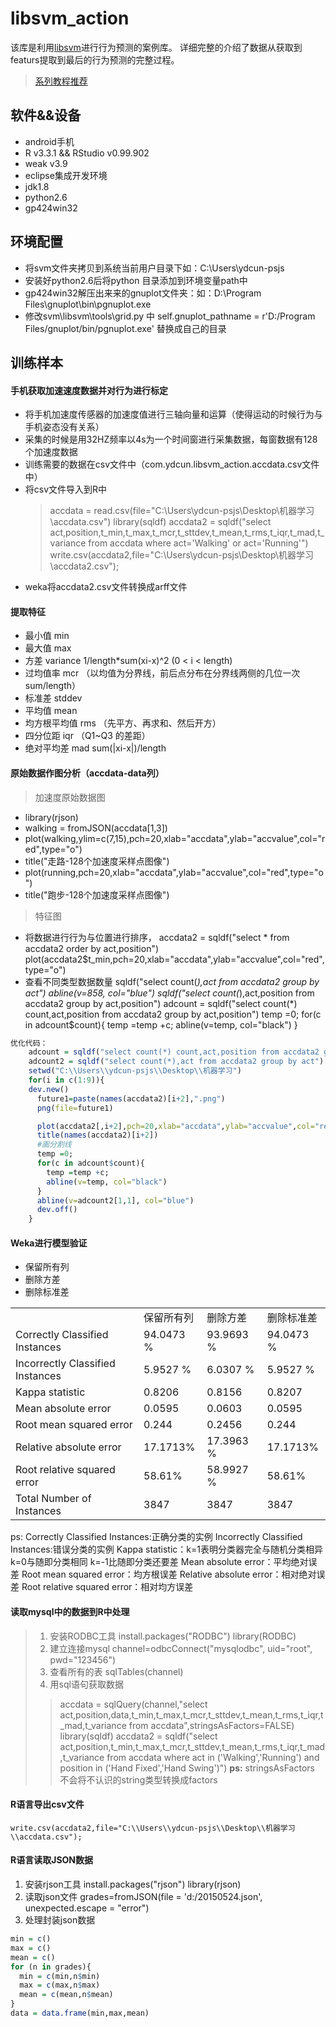 # libsvm_action

该库是利用[libsvm](http://www.csie.ntu.edu.tw/~cjlin/)进行行为预测的案例库。
详细完整的介绍了数据从获取到featurs提取到最后的行为预测的完整过程。
> [系列教程推荐](http://blog.csdn.net/flydreamgg/article/details/4466023)

## 软件&&设备
- android手机
- R v3.3.1 && RStudio v0.99.902
- weak v3.9
- eclipse集成开发环境
- jdk1.8
- python2.6
- gp424win32

## 环境配置
- 将svm文件夹拷贝到系统当前用户目录下如：C:\Users\ydcun-psjs
- 安装好python2.6后将python 目录添加到环境变量path中
- gp424win32解压出来来的gnuplot文件夹：如：D:\Program Files\gnuplot\bin\pgnuplot.exe
- 修改svm\libsvm\tools\grid.py 中
	self.gnuplot_pathname = r'D:/Program Files/gnuplot/bin/pgnuplot.exe' 替换成自己的目录

## 训练样本

#### 手机获取加速速度数据并对行为进行标定
- 将手机加速度传感器的加速度值进行三轴向量和运算（使得运动的时候行为与手机姿态没有关系）
- 采集的时候是用32HZ频率以4s为一个时间窗进行采集数据，每窗数据有128个加速度数据
- 训练需要的数据在csv文件中（com.ydcun.libsvm_action.accdata.csv文件中）
- 将csv文件导入到R中
	> accdata = read.csv(file="C:\\Users\\ydcun-psjs\\Desktop\\机器学习\\accdata.csv")
	> library(sqldf)
	> accdata2 = sqldf("select act,position,t_min,t_max,t_mcr,t_sttdev,t_mean,t_rms,t_iqr,t_mad,t_variance from accdata where act='Walking' or act='Running'")
	> write.csv(accdata2,file="C:\\Users\\ydcun-psjs\\Desktop\\机器学习\\accdata2.csv");
- weka将accdata2.csv文件转换成arff文件

#### 提取特征
- 最小值 	min
- 最大值 	max
- 方差 variance 1/length*sum(xi-x)^2   (0 < i < length)
- 过均值率 mcr （以均值为分界线，前后点分布在分界线两侧的几位一次 sum/length）
- 标准差 stddev
- 平均值 mean
- 均方根平均值 rms  （先平方、再求和、然后开方）
- 四分位距 iqr （Q1~Q3 的差距）
- 绝对平均差 mad sum(|xi-x|)/length

#### 原始数据作图分析（accdata-data列）

> 加速度原始数据图
- library(rjson)
- walking = fromJSON(accdata[1,3])
- plot(walking,ylim=c(7,15),pch=20,xlab="accdata",ylab="accvalue",col="red",type="o")
- title("走路-128个加速度采样点图像")
- plot(running,pch=20,xlab="accdata",ylab="accvalue",col="red",type="o")
- title("跑步-128个加速度采样点图像")

> 特征图
- 将数据进行行为与位置进行排序，
	accdata2 = sqldf("select * from accdata2 order by act,position")
	plot(accdata2$t_min,pch=20,xlab="accdata",ylab="accvalue",col="red",type="o")
- 查看不同类型数据数量
	sqldf("select count(*),act from accdata2 group by act")
	abline(v=858, col="blue")
	sqldf("select count(*),act,position from accdata2 group by act,position")
	adcount = sqldf("select count(*) count,act,position from accdata2 group by act,position")
	temp =0;
	for(c in adcount$count){
 	temp =temp +c;
	abline(v=temp, col="black")
	}

```R
优化代码：
	adcount = sqldf("select count(*) count,act,position from accdata2 group by act,position")
	adcount2 = sqldf("select count(*),act from accdata2 group by act")
	setwd("C:\\Users\\ydcun-psjs\\Desktop\\机器学习")
	for(i in c(1:9)){
  	dev.new()
	  future1=paste(names(accdata2)[i+2],".png")
	  png(file=future1)

	  plot(accdata2[,i+2],pch=20,xlab="accdata",ylab="accvalue",col="red",type="o")
	  title(names(accdata2)[i+2])
	  #画分割线
	  temp =0;
	  for(c in adcount$count){
		temp =temp +c;
		abline(v=temp, col="black")
	  }
	  abline(v=adcount2[1,1], col="blue")
	  dev.off()
	}
```

#### Weka进行模型验证
- 保留所有列
- 删除方差
- 删除标准差
<table>
<tr><td></td><td>保留所有列</td><td>删除方差</td><td>删除标准差</td></tr>
<tr><td>Correctly Classified Instances</td><td>94.0473 %</td><td>93.9693 %</td><td>94.0473 %</td></tr>
<tr><td>Incorrectly Classified Instances</td><td>5.9527 %</td><td>6.0307 %</td><td>5.9527 %</td></tr>
<tr><td>Kappa statistic</td><td>0.8206</td><td>0.8156</td><td>0.8207</td></tr>
<tr><td>Mean absolute error</td><td>0.0595</td><td>0.0603</td><td>0.0595</td></tr>
<tr><td>Root mean squared error</td><td>0.244</td><td>0.2456</td><td>0.244 </td></tr>
<tr><td>Relative absolute error</td><td>17.1713%</td><td>17.3963 %</td><td>17.1713%</td></tr>
<tr><td>Root relative squared error</td><td>58.61%</td><td>58.9927 %</td><td>58.61%</td></tr>
<tr><td>Total Number of Instances</td><td>3847</td><td>3847 </td><td>3847</td></tr>
</table>
ps:
	Correctly Classified Instances:正确分类的实例
	Incorrectly Classified Instances:错误分类的实例
	Kappa statistic：k=1表明分类器完全与随机分类相异 k=0与随即分类相同 k=-1比随即分类还要差
	Mean absolute error：平均绝对误差
	Root mean squared error：均方根误差
	Relative absolute error：相对绝对误差
	Root relative squared error：相对均方误差

#### 读取mysql中的数据到R中处理
>	1. 安装RODBC工具
		install.packages("RODBC")
		library(RODBC)
>	2. 建立连接mysql
		channel=odbcConnect("mysqlodbc", uid="root", pwd="123456")
>	3. 查看所有的表
		sqlTables(channel)
>    4. 用sql语句获取数据
>> accdata = sqlQuery(channel,"select act,position,data,t_min,t_max,t_mcr,t_sttdev,t_mean,t_rms,t_iqr,t_mad,t_variance from accdata",stringsAsFactors=FALSE)
> library(sqldf)
> accdata2 = sqldf("select act,position,t_min,t_max,t_mcr,t_sttdev,t_mean,t_rms,t_iqr,t_mad,t_variance from accdata where act in ('Walking','Running') and position in ('Hand Fixed','Hand Swing')")
**ps:** stringsAsFactors 不会将不认识的string类型转换成factors

#### R语言导出csv文件
	write.csv(accdata2,file="C:\\Users\\ydcun-psjs\\Desktop\\机器学习\\accdata.csv");

#### R语言读取JSON数据
1. 安装rjson工具
	install.packages("rjson")
	library(rjson)
2. 读取json文件
	grades=fromJSON(file = 'd:/20150524.json',  unexpected.escape = "error")
3. 处理封装json数据

``` R
min = c()
max = c()
mean = c()
for (n in grades){
  min = c(min,n$min)
  max = c(max,n$max)
  mean = c(mean,n$mean)
}
data = data.frame(min,max,mean)
```
